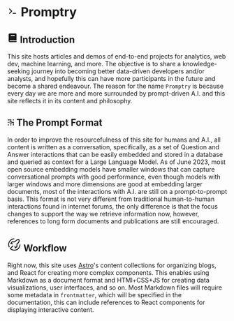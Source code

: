 # <svg xmlns="http://www.w3.org/2000/svg" width="24" height="24" viewBox="0 0 24 24"><path fill="none" stroke="currentColor" stroke-linecap="round" stroke-linejoin="round" stroke-width="2" d="m5 7l5 5l-5 5m8 0h6"/></svg> Promptry

## <svg xmlns="http://www.w3.org/2000/svg" width="24" height="24" viewBox="0 0 24 24"><path fill="currentColor" d="M6.012 18H21V4a2 2 0 0 0-2-2H6c-1.206 0-3 .799-3 3v14c0 2.201 1.794 3 3 3h15v-2H6.012C5.55 19.988 5 19.805 5 19s.55-.988 1.012-1zM8 6h9v2H8V6z"/></svg> Introduction

This site hosts articles and demos of end-to-end projects for analytics, web dev, machine learning, and more. The objective is to share a knowledge-seeking journey into becoming better data-driven developers and/or analysts, and hopefully this can have more participants in the future and become a shared endeavour. The reason for the name `Promptry` is because every day we are more and more surrounded by prompt-driven A.I. and this site reflects it in its content and philosophy.

## <svg xmlns="http://www.w3.org/2000/svg" width="16" height="16" viewBox="0 0 16 16"><path fill="currentColor" fill-rule="evenodd" d="M13.75 3.5a1.25 1.25 0 1 0 0-2.5a1.25 1.25 0 0 0 0 2.5ZM9.5 8a1.5 1.5 0 1 1-3 0a1.5 1.5 0 0 1 3 0ZM8 11a3.001 3.001 0 0 0 2.905-2.25h1.845c.071.095.155.179.25.25v3.75a1.25 1.25 0 1 0 1.5 0V9a1.25 1.25 0 1 0-1.75-1.75h-1.845A3.005 3.005 0 0 0 8.75 5.095V3.25A1.25 1.25 0 1 0 7 1.5H3.25a1.25 1.25 0 1 0 0 1.5H7c.071.095.155.179.25.25v1.845A3.001 3.001 0 0 0 8 11Zm-5.75 4a1.25 1.25 0 1 0 0-2.5a1.25 1.25 0 0 0 0 2.5Zm7-1.25a1.25 1.25 0 1 1-2.5 0a1.25 1.25 0 0 1 2.5 0ZM3.5 8A1.25 1.25 0 1 1 1 8a1.25 1.25 0 0 1 2.5 0Z" clip-rule="evenodd"/></svg> The Prompt Format

In order to improve the resourcefulness of this site for humans and A.I., all content is written as a conversation, specifically, as a set of Question and Answer interactions that can be easily embedded and stored in a database and queried as context for a Large Language Model. As of June 2023, most open source embedding models have smaller windows that can capture conversational prompts with good performance, even though models with larger windows and more dimensions are good at embedding larger documents, most of the interactions with A.I. are still on a prompt-to-prompt basis. This format is not very different from traditional human-to-human interactions found in internet forums, the only difference is that the focus changes to support the way we retrieve information now, however, references to long form documents and publications are still encouraged.

## <svg xmlns="http://www.w3.org/2000/svg" width="32" height="32" viewBox="0 0 32 32"><path fill="currentColor" d="M3.6 22.5c-1-2-1.6-4.2-1.6-6.5C2 8.3 8.3 2 16 2v2C9.4 4 4 9.4 4 16c0 2 .5 3.8 1.4 5.5l-1.8 1zM28 16c0 6.6-5.4 12-12 12c-2.9 0-5.6-1-7.7-2.8l5.7-5.7l-1.4-1.5l-6.5 6.5c-.4.4-.4 1 0 1.4C8.7 28.5 12.3 30 16 30c7.7 0 14-6.3 14-14h-2z"/><path fill="currentColor" d="M18 25c-.1 0-.3 0-.4-.1c-.3-.1-.6-.4-.6-.8l-.7-5l2-.3l.4 3.3l2.2-1.7V15c0-.3.1-.5.3-.7l3.2-3.2c.9-.9 1.5-2.2 1.5-3.5V6h-1.5c-1.3 0-2.6.5-3.5 1.5l-3.2 3.2c-.2.2-.4.3-.7.3h-5.5l-1.7 2.2l3.3.4l-.3 2l-5-.7c-.4 0-.7-.3-.8-.6s-.1-.7.1-1l3-4c.3-.2.6-.3.9-.3h5.6l3-3c1.3-1.3 3.1-2 4.9-2H26c1.1 0 2 .9 2 2v1.5c0 1.9-.7 3.6-2 4.9l-3 3V21c0 .3-.1.6-.4.8l-4 3c-.2.1-.4.2-.6.2z"/></svg> Workflow

Right now, this site uses [Astro](https://astro.build/)'s content collections for organizing blogs, and React for creating more complex components. This enables using Markdown as a document format and HTMl+CSS+JS for creating data visualizations, user interfaces, and so on. Most Markdown files will require some metadata in `frontmatter`, which will be specified in the documentation, this can include references to React components for displaying interactive content.